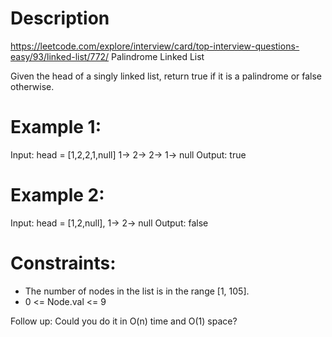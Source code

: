# Description
  https://leetcode.com/explore/interview/card/top-interview-questions-easy/93/linked-list/772/
  Palindrome Linked List

  Given the head of a singly linked list, return true if it is a palindrome or false otherwise.

# Example 1:
Input: head = [1,2,2,1,null]              1-> 2-> 2-> 1-> null
Output: true

# Example 2: 
Input: head = [1,2,null],                   1-> 2-> null
Output: false

# Constraints:
  - The number of nodes in the list is in the range [1, 105].
  - 0 <= Node.val <= 9
 
Follow up: Could you do it in O(n) time and O(1) space?
